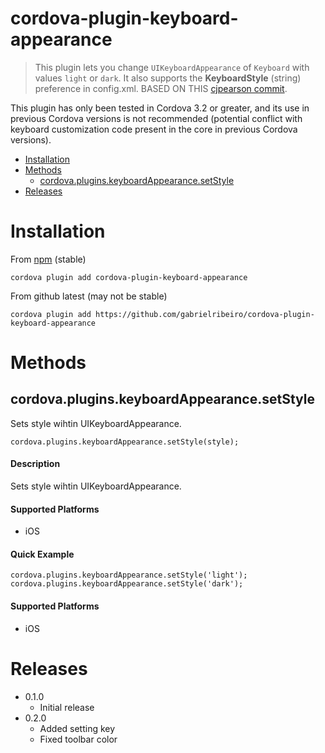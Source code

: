 # cordova-plugin-keyboard-appearance

> This plugin lets you change `UIKeyboardAppearance` of `Keyboard` with values `light` or `dark`. It also supports the __KeyboardStyle__ (string) preference in config.xml. BASED ON THIS [cjpearson commit](https://github.com/cjpearson/cordova-plugin-keyboard/commit/e8cacbf790f5d16c7eb069bd146ef9b9fe488417).

This plugin has only been tested in Cordova 3.2 or greater, and its use in previous Cordova versions is not recommended (potential conflict with keyboard customization code present in the core in previous Cordova versions).

- [Installation](#installation)
- [Methods](#methods)
    - [cordova.plugins.keyboardAppearance.setStyle](#setStyle)
- [Releases](#releases)

# Installation

From [npm](https://www.npmjs.com/package/cordova-plugin-keyboard-appearance) (stable)

`cordova plugin add cordova-plugin-keyboard-appearance`

From github latest (may not be stable)

`cordova plugin add https://github.com/gabrielribeiro/cordova-plugin-keyboard-appearance`

# Methods

## cordova.plugins.keyboardAppearance.setStyle

Sets style wihtin UIKeyboardAppearance.

    cordova.plugins.keyboardAppearance.setStyle(style);

#### Description

Sets style wihtin UIKeyboardAppearance.

#### Supported Platforms

- iOS

#### Quick Example

    cordova.plugins.keyboardAppearance.setStyle('light');
    cordova.plugins.keyboardAppearance.setStyle('dark');

#### Supported Platforms

- iOS


# Releases

- 0.1.0
    - Initial release
- 0.2.0
    - Added setting key
    - Fixed toolbar color
